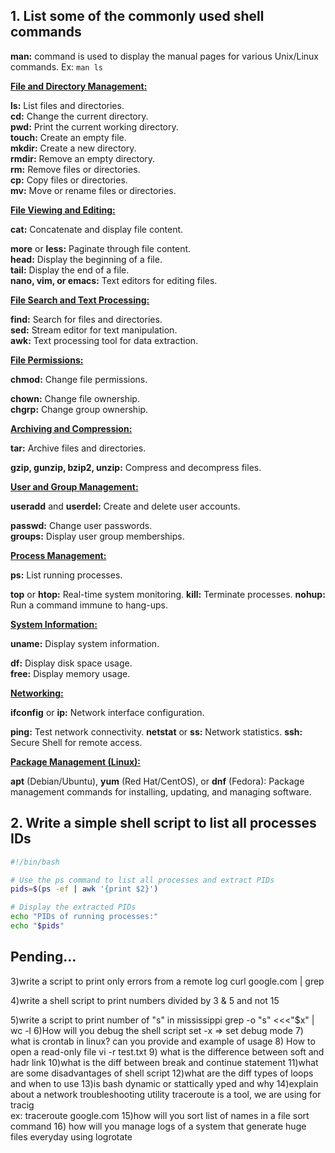 ## 1. List some of the commonly used shell commands
**man:** command is used to display the manual pages for various Unix/Linux commands. Ex: `man ls`

**<ins>File and Directory Management:<ins>**

**ls:** List files and directories.<br>
**cd:** Change the current directory.<br>
**pwd:** Print the current working directory.<br>
**touch:** Create an empty file.<br>
**mkdir:** Create a new directory.<br>
**rmdir:** Remove an empty directory.<br>
**rm:** Remove files or directories.<br>
**cp:** Copy files or directories.<br>
**mv:** Move or rename files or directories.

**<ins>File Viewing and Editing:<ins>**

**cat:** Concatenate and display file content.

**more** or **less:** Paginate through file content.<br>
**head:** Display the beginning of a file.<br>
**tail:** Display the end of a file.<br>
**nano, vim, or emacs:** Text editors for editing files.

**<ins>File Search and Text Processing:<ins>**

**find:** Search for files and directories.<br>
**sed:** Stream editor for text manipulation.<br>
**awk:** Text processing tool for data extraction.

**<ins>File Permissions:<ins>**

**chmod:** Change file permissions.<br>

**chown:** Change file ownership.<br>
**chgrp:** Change group ownership.

**<ins>Archiving and Compression:<ins>**

**tar:** Archive files and directories.<br>

**gzip, gunzip, bzip2, unzip:** Compress and decompress files.

**<ins>User and Group Management:<ins>**

**useradd** and **userdel:** Create and delete user accounts.

**passwd:** Change user passwords.<br>
**groups:** Display user group memberships.

**<ins>Process Management:<ins>**

**ps:** List running processes.

**top** or **htop:** Real-time system monitoring.
**kill:** Terminate processes.
**nohup:** Run a command immune to hang-ups.

**<ins>System Information:<ins>**

**uname:** Display system information.

**df:** Display disk space usage.<br>
**free:** Display memory usage.

**<ins>Networking:<ins>**

**ifconfig** or **ip:** Network interface configuration.

**ping:** Test network connectivity.
**netstat** or **ss:** Network statistics.
**ssh:** Secure Shell for remote access.

**<ins>Package Management (Linux):<ins>**

**apt** (Debian/Ubuntu), **yum** (Red Hat/CentOS), or **dnf** (Fedora): Package management commands for installing, updating, and managing software.


## 2. Write a simple shell script to list all processes IDs
```bash
#!/bin/bash

# Use the ps command to list all processes and extract PIDs
pids=$(ps -ef | awk '{print $2}')

# Display the extracted PIDs
echo "PIDs of running processes:"
echo "$pids"
```



## Pending...
3)write a script to print only errors from a remote log
  curl google.com | grep   

4)write a shell script to print numbers divided by 3 & 5 and not 15
  
5)write a script to print number of "s" in mississippi
  grep -o "s" <<<"$x" | wc -l 
6)How will you debug the shell script
 set -x => set debug mode
7) what is crontab in linux? can you provide and example of usage
8) How to open a read-only file
   vi -r test.txt
9) what is the difference between soft and hadr link
10)what is the diff between break and continue statement
11)what are some disadvantages of shell script
12)what are the diff types of loops and when to use
13)is bash dynamic or stattically yped and why
14)explain about a network troubleshooting utility
  traceroute is a tool, we are using for tracig   
  ex: traceroute google.com
15)how will you sort list of names in a file
  sort command
16) how will you manage logs of a system that generate huge files everyday
  using logrotate
  
